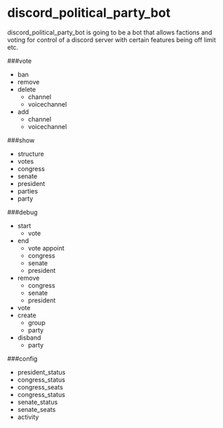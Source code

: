 # discord_political_party_bot
discord_political_party_bot is going to be a bot that allows factions and voting for control of a discord server with certain features being off limit etc. 


###vote 
- ban 
- remove 
- delete 
  - channel
  - voicechannel
- add
  - channel
  - voicechannel
  
###show
- structure
- votes
- congress
- senate
- president
- parties
- party

###debug
- start
  - vote
- end
  - vote
  appoint
  - congress
  - senate
  - president
- remove
  - congress
  - senate
  - president
- vote
- create
  - group
  - party
- disband
  - party

###config
   - president_status
   - congress_status
   - congress_seats
   - congress_status
   - senate_status
   - senate_seats
   - activity